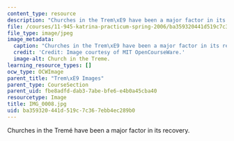 ```yaml
---
content_type: resource
description: "Churches in the Trem\xE9 have been a major factor in its recovery."
file: /courses/11-945-katrina-practicum-spring-2006/ba359320441d519c7c367ebb4ec289b0_IMG_0008.jpg
file_type: image/jpeg
image_metadata:
  caption: "Churches in the Trem\xE9 have been a major factor in its recovery."
  credit: 'Credit: Image courtesy of MIT OpenCourseWare.'
  image-alt: Church in the Treme.
learning_resource_types: []
ocw_type: OCWImage
parent_title: "Trem\xE9 Images"
parent_type: CourseSection
parent_uid: fbe8adfd-dab3-7abe-bfe6-e4b0a45cba40
resourcetype: Image
title: IMG_0008.jpg
uid: ba359320-441d-519c-7c36-7ebb4ec289b0
---
```

Churches in the Tremé have been a major factor in its recovery.

